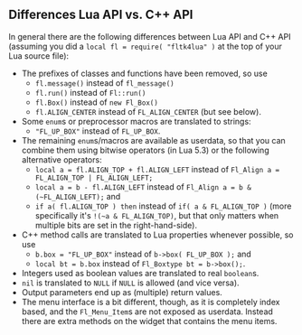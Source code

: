 ## Differences Lua API vs. C++ API

In general there are the following differences between Lua API and C++
API (assuming you did a `local fl = require( "fltk4lua" )` at the top
of your Lua source file):

*   The prefixes of classes and functions have been removed, so use
    *   `fl.message()` instead of `fl_message()`
    *   `fl.run()` instead of `Fl::run()`
    *   `fl.Box()` instead of `new Fl_Box()`
    *   `fl.ALIGN_CENTER` instead of `FL_ALIGN_CENTER` (but see below).
*   Some `enum`s or preprocessor macros are translated to strings:
    *   `"FL_UP_BOX"` instead of `FL_UP_BOX`.
*   The remaining `enum`s/macros are available as userdata, so that
    you can combine them using bitwise operators (in Lua 5.3) or the
    following alternative operators:
    *   `local a = fl.ALIGN_TOP + fl.ALIGN_LEFT` instead of
        `Fl_Align a = FL_ALIGN_TOP | FL_ALIGN_LEFT;`
    *   `local a = b - fl.ALIGN_LEFT` instead of
        `Fl_Align a = b & (~FL_ALIGN_LEFT);` and
    *   `if a( fl.ALIGN_TOP ) then` instead of `if( a & FL_ALIGN_TOP )`
        (more specifically it's `!(~a & FL_ALIGN_TOP)`, but that only
        matters when multiple bits are set in the right-hand-side).
*   C++ method calls are translated to Lua properties whenever
    possible, so use
    *   `b.box = "FL_UP_BOX"` instead of `b->box( FL_UP_BOX );` and
    *   `local bt = b.box` instead of `Fl_Boxtype bt = b->box();`.
*   Integers used as boolean values are translated to real `boolean`s.
*   `nil` is translated to `NULL` if `NULL` is allowed (and vice
    versa).
*   Output parameters end up as (multiple) return values.
*   The menu interface is a bit different, though, as it is completely
    index based, and the `Fl_Menu_Item`s are not exposed as userdata.
    Instead there are extra methods on the widget that contains the
    menu items.

